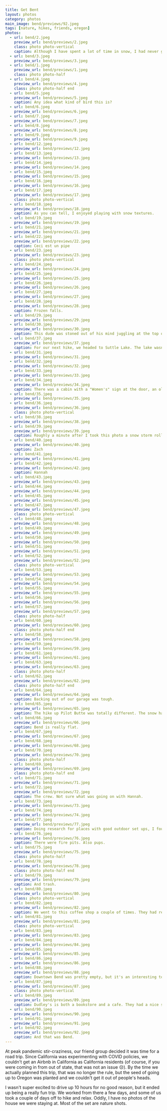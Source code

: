 ```yaml
---
title: Get Bent
layout: photos
category: photos
main_image: bend/previews/92.jpeg
tags: [nature, hikes, friends, oregon]
photos:
  - url: bend/2.jpeg
    preview_url: bend/previews/2.jpeg
    class: photo photo-vertical
    caption: Although I have spent a lot of time in snow, I had never gone hiking in the snow. It was a lot more fun than I expected it'd be. We picked the Tumalo Falls trail somewhat at random, but was just right.
  - url: bend/3.jpeg
    preview_url: bend/previews/3.jpeg
  - url: bend/1.jpeg
    preview_url: bend/previews/1.jpeg
    class: photo photo-half
  - url: bend/4.jpeg
    preview_url: bend/previews/4.jpeg
    class: photo photo-half end
  - url: bend/5.jpeg
    preview_url: bend/previews/5.jpeg
    caption: Any idea what kind of bird this is?
  - url: bend/6.jpeg
    preview_url: bend/previews/6.jpeg
  - url: bend/7.jpeg
    preview_url: bend/previews/7.jpeg
  - url: bend/8.jpeg
    preview_url: bend/previews/8.jpeg
  - url: bend/9.jpeg
    preview_url: bend/previews/9.jpeg
  - url: bend/12.jpeg
    preview_url: bend/previews/12.jpeg
  - url: bend/13.jpeg
    preview_url: bend/previews/13.jpeg
  - url: bend/14.jpeg
    preview_url: bend/previews/14.jpeg
  - url: bend/15.jpeg
    preview_url: bend/previews/15.jpeg
  - url: bend/16.jpeg
    preview_url: bend/previews/16.jpeg
  - url: bend/17.jpeg
    preview_url: bend/previews/17.jpeg
    class: photo photo-vertical
  - url: bend/18.jpeg
    preview_url: bend/previews/18.jpeg
    caption: As you can tell, I enjoyed playing with snow textures.
  - url: bend/19.jpeg
    preview_url: bend/previews/19.jpeg
  - url: bend/21.jpeg
    preview_url: bend/previews/21.jpeg
  - url: bend/22.jpeg
    preview_url: bend/previews/22.jpeg
    caption: Ceci est un pipe
  - url: bend/23.jpeg
    preview_url: bend/previews/23.jpeg
    class: photo photo-vertical
  - url: bend/24.jpeg
    preview_url: bend/previews/24.jpeg
  - url: bend/25.jpeg
    preview_url: bend/previews/25.jpeg
  - url: bend/26.jpeg
    preview_url: bend/previews/26.jpeg
  - url: bend/27.jpeg
    preview_url: bend/previews/27.jpeg
  - url: bend/28.jpeg
    preview_url: bend/previews/28.jpeg
    caption: Frozen falls.
  - url: bend/29.jpeg
    preview_url: bend/previews/29.jpeg
  - url: bend/30.jpeg
    preview_url: bend/previews/30.jpeg
    caption: This dude was stoned out of his mind juggling at the top of the mountain. Seemed fun.
  - url: bend/37.jpeg
    preview_url: bend/previews/37.jpeg
    caption: For our next hike, we headed to Suttle Lake. The lake wasn't frozen over, but the snow created a strange texture on top of it near the shore. It reminded me of the salt lakes at [Carrizo Plain](/photos/2017/05/01/carrizo).
  - url: bend/31.jpeg
    preview_url: bend/previews/31.jpeg
  - url: bend/32.jpeg
    preview_url: bend/previews/32.jpeg
  - url: bend/33.jpeg
    preview_url: bend/previews/33.jpeg
  - url: bend/34.jpeg
    preview_url: bend/previews/34.jpeg
    caption: There was a cabin with a "Women's" sign at the door, an old broken piano, and this.
  - url: bend/35.jpeg
    preview_url: bend/previews/35.jpeg
  - url: bend/36.jpeg
    preview_url: bend/previews/36.jpeg
    class: photo photo-vertical
  - url: bend/38.jpeg
    preview_url: bend/previews/38.jpeg
  - url: bend/39.jpeg
    preview_url: bend/previews/39.jpeg
    caption: Roughly a minute after I took this photo a snow storm rolled in and we couldn't see this mountain at all. In fact, we could barely see the other shore.
  - url: bend/40.jpeg
    preview_url: bend/previews/40.jpeg
    caption: Zach
  - url: bend/41.jpeg
    preview_url: bend/previews/41.jpeg
  - url: bend/42.jpeg
    preview_url: bend/previews/42.jpeg
    caption: Hannah
  - url: bend/43.jpeg
    preview_url: bend/previews/43.jpeg
  - url: bend/44.jpeg
    preview_url: bend/previews/44.jpeg
  - url: bend/45.jpeg
    preview_url: bend/previews/45.jpeg
  - url: bend/47.jpeg
    preview_url: bend/previews/47.jpeg
    class: photo photo-vertical
  - url: bend/48.jpeg
    preview_url: bend/previews/48.jpeg
  - url: bend/49.jpeg
    preview_url: bend/previews/49.jpeg
  - url: bend/50.jpeg
    preview_url: bend/previews/50.jpeg
  - url: bend/51.jpeg
    preview_url: bend/previews/51.jpeg
  - url: bend/52.jpeg
    preview_url: bend/previews/52.jpeg
    class: photo photo-vertical
  - url: bend/53.jpeg
    preview_url: bend/previews/53.jpeg
  - url: bend/54.jpeg
    preview_url: bend/previews/54.jpeg
  - url: bend/55.jpeg
    preview_url: bend/previews/55.jpeg
  - url: bend/56.jpeg
    preview_url: bend/previews/56.jpeg
  - url: bend/57.jpeg
    preview_url: bend/previews/57.jpeg
    class: photo photo-half
  - url: bend/60.jpeg
    preview_url: bend/previews/60.jpeg
    class: photo photo-half end
  - url: bend/58.jpeg
    preview_url: bend/previews/58.jpeg
  - url: bend/59.jpeg
    preview_url: bend/previews/59.jpeg
  - url: bend/61.jpeg
    preview_url: bend/previews/61.jpeg
  - url: bend/63.jpeg
    preview_url: bend/previews/63.jpeg
    class: photo photo-half
  - url: bend/62.jpeg
    preview_url: bend/previews/62.jpeg
    class: photo photo-half end
  - url: bend/64.jpeg
    preview_url: bend/previews/64.jpeg
    caption: Backing out of our garage was tough.
  - url: bend/65.jpeg
    preview_url: bend/previews/65.jpeg
    caption: The hike up Pilot Butte was totally different. The snow had melted, and it felt like a different universe even though we were just a few miles away.
  - url: bend/66.jpeg
    preview_url: bend/previews/66.jpeg
    caption: Bend is really flat.
  - url: bend/67.jpeg
    preview_url: bend/previews/67.jpeg
  - url: bend/68.jpeg
    preview_url: bend/previews/68.jpeg
  - url: bend/70.jpeg
    preview_url: bend/previews/70.jpeg
    class: photo photo-half
  - url: bend/69.jpeg
    preview_url: bend/previews/69.jpeg
    class: photo photo-half end
  - url: bend/71.jpeg
    preview_url: bend/previews/71.jpeg
  - url: bend/72.jpeg
    preview_url: bend/previews/72.jpeg
    caption: The crew. Not sure what was going on with Hannah.
  - url: bend/73.jpeg
    preview_url: bend/previews/73.jpeg
  - url: bend/74.jpeg
    preview_url: bend/previews/74.jpeg
  - url: bend/77.jpeg
    preview_url: bend/previews/77.jpeg
    caption: Doing research for places with good outdoor set ups, I found a brewery called [Crux Fermentation Project](https://www.cruxfermentation.com) and after picking up two six packs from them at a grocery store decided we should go try it out. There was a lot of space, and things felt pretty normal. Here you see two Zachs in their natural environment.
  - url: bend/76.jpeg
    preview_url: bend/previews/76.jpeg
    caption: There were fire pits. Also pups.
  - url: bend/75.jpeg
    preview_url: bend/previews/75.jpeg
    class: photo photo-half
  - url: bend/78.jpeg
    preview_url: bend/previews/78.jpeg
    class: photo photo-half end
  - url: bend/79.jpeg
    preview_url: bend/previews/79.jpeg
    caption: And trash.
  - url: bend/80.jpeg
    preview_url: bend/previews/80.jpeg
    class: photo photo-vertical
  - url: bend/82.jpeg
    preview_url: bend/previews/82.jpeg
    caption: We went to this coffee shop a couple of times. They had really good stuff. I bought a sweatshirt, and a mug, and a bag of Honduras light roasted beans that carried me through the week.
  - url: bend/81.jpeg
    preview_url: bend/previews/81.jpeg
    class: photo photo-vertical
  - url: bend/83.jpeg
    preview_url: bend/previews/83.jpeg
  - url: bend/84.jpeg
    preview_url: bend/previews/84.jpeg
  - url: bend/85.jpeg
    preview_url: bend/previews/85.jpeg
  - url: bend/86.jpeg
    preview_url: bend/previews/86.jpeg
  - url: bend/88.jpeg
    preview_url: bend/previews/88.jpeg
    caption: Downtown Bend was pretty empty, but it's an interesting town.
  - url: bend/87.jpeg
    preview_url: bend/previews/87.jpeg
    class: photo photo-vertical
  - url: bend/89.jpeg
    preview_url: bend/previews/89.jpeg
    caption: Dudley's is both a bookstore and a cafe. They had a nice selection. I wish we'd had more time to wander and idly look at books.
  - url: bend/90.jpeg
    preview_url: bend/previews/90.jpeg
  - url: bend/91.jpeg
    preview_url: bend/previews/91.jpeg
  - url: bend/92.jpeg
    preview_url: bend/previews/92.jpeg
    caption: And that was Bend.
---
```


At peak pandemic stir-craziness, our friend group decided it was time for a road trip. Since California was experimenting with COVID policies, we couldn't get an Airbnb in California as California residents (of course, if you were coming in from out of state, that was not an issue 😒). By the time we actually planned this trip, that was no longer the rule, but the seed of going up to Oregon was planted and we couldn't get it out of people's heads.

I wasn't super excited to drive up 10 hours for no good reason, but it ended up being a really fun trip. We worked from there a few days, and some of us took a couple of days off to hike and relax. Oddly, I have no photos of the house we were staying at. Most of the set are nature shots.

